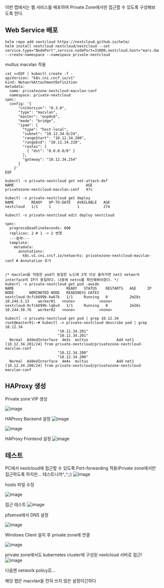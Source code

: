 이번 랩에서는 웹 서비스를 배포하여 Private Zone에서만 접근할 수 있도록 구성해보도록 한다.


## Web Service 배포
```
helm repo add nextcloud https://nextcloud.github.io/helm/
helm install nextcloud nextcloud/nextcloud --set service.type="NodePort",service.nodePort=31000,nextcloud.host="mars.dante.space",nextcloud.password="Test123" --create-namespace --namespace private-nextcloud
```

multus macvlan 적용
```
cat <<EOF | kubectl create -f -
apiVersion: "k8s.cni.cncf.io/v1"
kind: NetworkAttachmentDefinition
metadata:
  name: privatezone-nextcloud-macvlan-conf
  namespace: private-nextcloud
spec:
  config: '{
      "cniVersion": "0.3.0",
      "type": "macvlan",
      "master": "enp0s8",
      "mode": "bridge",
      "ipam": {
        "type": "host-local",
        "subnet": "10.12.34.0/24",
        "rangeStart": "10.12.34.200",
        "rangeEnd": "10.12.34.220",
        "routes": [
          { "dst": "0.0.0.0/0" }
        ],
        "gateway": "10.12.34.254"
      }
    }'
EOF

kubectl -n private-nextcloud get net-attach-def
NAME                                 AGE
privatezone-nextcloud-macvlan-conf   47s

kubectl -n private-nextcloud get deploy
NAME        READY   UP-TO-DATE   AVAILABLE   AGE
nextcloud   1/1     1            1           27m

kubectl -n private-nextcloud edit deploy nextcloud

spec:
  progressDeadlineSeconds: 600
  replicas: 2 # 1 -> 2 변경
  ---중략---
  template:
    metadata:
      annotations:
        k8s.v1.cni.cncf.io/networks: privatezone-nextcloud-macvlan-conf # Annotation 추가


/* macvlan을 적용한 pod가 동일한 노드에 2개 이상 올라가면 net1 network interface의 IP가 동일하다. 나중에 netns를 확인해봐야겠다. */
kubectl -n private-nextcloud get pod -owide
NAME                        READY   STATUS    RESTARTS   AGE     IP             NODE       NOMINATED NODE   READINESS GATES
nextcloud-9cfcb699b-kw67k   1/1     Running   0          2m28s   10.244.5.13    worker01   <none>           <none>
nextcloud-9cfcb699b-lqbv4   1/1     Running   0          2m28s   10.244.30.76   worker02   <none>           <none>

kubectl -n private-nextcloud get pod | grep 10.12.34
root@master01:~# kubectl -n private-nextcloud describe pod | grep 10.12.34
                        "10.12.34.201"
                        "10.12.34.201"
  Normal  AddedInterface  4m3s  multus             Add net1 [10.12.34.201/24] from private-nextcloud/privatezone-nextcloud-macvlan-conf
                        "10.12.34.200"
                        "10.12.34.200"
  Normal  AddedInterface  4m4s  multus             Add net1 [10.12.34.200/24] from private-nextcloud/privatezone-nextcloud-macvlan-conf
```


## HAProxy 생성

Private zone VIP 생성

![image](https://user-images.githubusercontent.com/71689654/156917245-44cd7652-6c5a-46dc-88b2-93b439894e7e.png)

HAProxy Backend 설정
![image](https://user-images.githubusercontent.com/71689654/156915296-9fe985f4-1c3e-47d3-9a68-7eab3d28d733.png)

![image](https://user-images.githubusercontent.com/71689654/156915438-ca45fab1-8870-42e3-92d0-d2ad29416ac1.png)

HAProxy Frontend 설정
![image](https://user-images.githubusercontent.com/71689654/156917284-a83e65ac-221f-4909-a668-1c65aae0a880.png)



## 테스트

PC에서 nextcloud에 접근할 수 있도록 Port-forwarding 적용(Private zone에서만 접근하도록 하지만... 테스트니까^_^;;)
![image](https://user-images.githubusercontent.com/71689654/156917173-1d381444-8560-4ccc-ae02-16da60732bf7.png)

hosts 파일 수정

![image](https://user-images.githubusercontent.com/71689654/156917205-99fb89be-ebf5-4808-a612-fd231320fc20.png)

접근 테스트
![image](https://user-images.githubusercontent.com/71689654/156917231-10c3ed62-ec04-4abc-aa02-ed81bab7cf5c.png)

pfsense에서 DNS 설정

![image](https://user-images.githubusercontent.com/71689654/156917536-de2ba748-ed75-4ebb-a38c-47c4161d9874.png)

Windows Client 설치 후 private zone에 연결

![image](https://user-images.githubusercontent.com/71689654/156917556-e41da955-2714-43a5-9d79-d1499a595843.png)

private zone에서도 kubernetes cluster에 구성된 nextcloud 서버로 접근!
![image](https://user-images.githubusercontent.com/71689654/156917595-2cb9eb70-f354-435a-a11b-200ce044c046.png)


다음엔 network policy로... 

해당 랩은 macvlan을 전혀 쓰지 않은 설정이긴하다 

